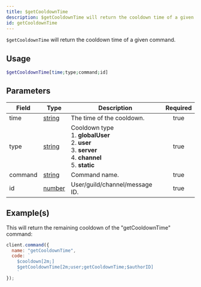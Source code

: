 ```yaml
---
title: $getCooldownTime
description: $getCooldownTime will return the cooldown time of a given command.
id: getCooldownTime
---
```


`$getCooldownTime` will return the cooldown time of a given command.

## Usage

```php
$getCooldownTime[time;type;command;id]
```

## Parameters

| Field   | Type                                                                                              | Description                                                                                                               | Required |
| ------- | ------------------------------------------------------------------------------------------------- | ------------------------------------------------------------------------------------------------------------------------- | :------: |
| time    | [string](https://developer.mozilla.org/en-US/docs/Web/JavaScript/Reference/Global_Objects/String) | The time of the cooldown.                                                                                                 |   true   |
| type    | [string](https://developer.mozilla.org/en-US/docs/Web/JavaScript/Reference/Global_Objects/String) | Cooldown type <br /> 1. **globalUser** <br /> 2. **user** <br /> 3. **server** <br /> 4. **channel** <br /> 5. **static** |   true   |
| command | [string](https://developer.mozilla.org/en-US/docs/Web/JavaScript/Reference/Global_Objects/String) | Command name.                                                                                                             |   true   |
| id      | [number](https://developer.mozilla.org/en-US/docs/Web/JavaScript/Reference/Global_Objects/Number) | User/guild/channel/message ID.                                                                                            |   true   |

## Example(s)

This will return the remaining cooldown of the "getCooldownTime" command:

```javascript
client.command({
  name: "getCooldownTime",
  code: `
    $cooldown[2m;]
    $getCooldownTime[2m;user;getCooldownTime;$authorID]
    `
});
```
